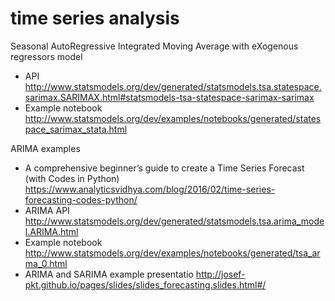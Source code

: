 # time series analysis

Seasonal AutoRegressive Integrated Moving Average with eXogenous regressors model
- API <http://www.statsmodels.org/dev/generated/statsmodels.tsa.statespace.sarimax.SARIMAX.html#statsmodels-tsa-statespace-sarimax-sarimax>
- Example notebook <http://www.statsmodels.org/dev/examples/notebooks/generated/statespace_sarimax_stata.html>

ARIMA examples 
- A comprehensive beginner’s guide to create a Time Series Forecast (with Codes in Python) <https://www.analyticsvidhya.com/blog/2016/02/time-series-forecasting-codes-python/>
- ARIMA API <http://www.statsmodels.org/dev/generated/statsmodels.tsa.arima_model.ARIMA.html>
- Example notebook <http://www.statsmodels.org/dev/examples/notebooks/generated/tsa_arma_0.html>
- ARIMA and SARIMA example presentatio <http://josef-pkt.github.io/pages/slides/slides_forecasting.slides.html#/>
